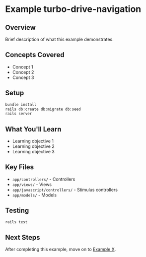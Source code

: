 # Example turbo-drive-navigation

## Overview
Brief description of what this example demonstrates.

## Concepts Covered
- Concept 1
- Concept 2
- Concept 3

## Setup
```bash
bundle install
rails db:create db:migrate db:seed
rails server
```

## What You'll Learn
- Learning objective 1
- Learning objective 2
- Learning objective 3

## Key Files
- `app/controllers/` - Controllers
- `app/views/` - Views
- `app/javascript/controllers/` - Stimulus controllers
- `app/models/` - Models

## Testing
```bash
rails test
```

## Next Steps
After completing this example, move on to [Example X](../example-x/).
